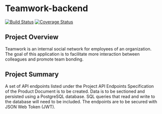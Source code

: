 # Teamwork-backend

[![Build Status](https://travis-ci.org/SamOdum/teamwork-backend.svg?branch=develop)](https://travis-ci.org/SamOdum/teamwork-backend)
[![Coverage Status](https://coveralls.io/repos/github/SamOdum/teamwork-backend/badge.svg?branch=develop)](https://coveralls.io/github/SamOdum/teamwork-backend?branch=develop)

## Project Overview

Teamwork is an internal social network for employees of an organization. The goal of this
application is to facilitate more interaction between colleagues and promote team bonding.

## Project Summary

A set of API endpoints listed under the Project API Endpoints Specification of the Product
Document is to be created. Data is to be sectioned and persisted using a PostgreSQL database.
SQL queries that read and write to the database will need to be included. The endpoints are
to be secured with JSON Web Token (JWT).
